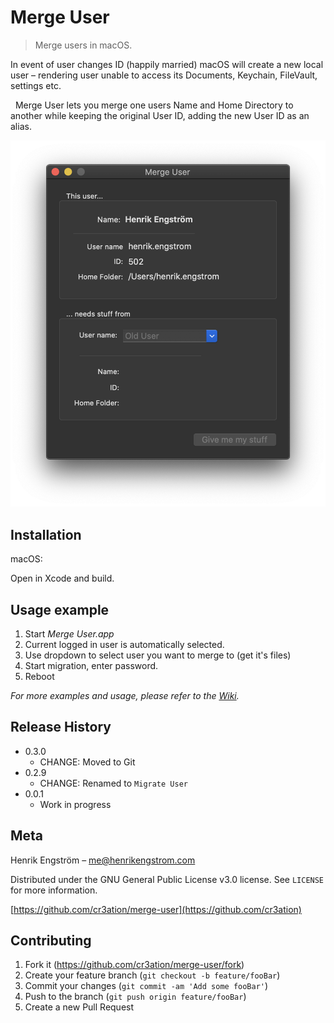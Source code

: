 # Merge User
> Merge users in macOS.

In event of user changes ID (happily married) macOS will create a new local user – rendering user unable to access its Documents, Keychain, FileVault, settings etc.

  Merge User lets you merge one users Name and Home Directory to another while keeping the original User ID, adding the new User ID as an alias.

![](Tutorial/merge-user-interface.png)

## Installation

macOS:

Open in Xcode and build.

## Usage example

1) Start _Merge User.app_
2) Current logged in user is automatically selected.
3) Use dropdown to select user you want to merge to (get it's files)
4) Start migration, enter password.
5) Reboot

_For more examples and usage, please refer to the [Wiki][wiki]._

## Release History

* 0.3.0
    * CHANGE: Moved to Git
* 0.2.9
    * CHANGE: Renamed to `Migrate User`
* 0.0.1
    * Work in progress

## Meta

Henrik Engström – me@henrikengstrom.com

Distributed under the GNU General Public License v3.0 license. See ``LICENSE`` for more information.

[https://github.com/cr3ation/merge-user](https://github.com/cr3ation)

## Contributing

1. Fork it (<https://github.com/cr3ation/merge-user/fork>)
2. Create your feature branch (`git checkout -b feature/fooBar`)
3. Commit your changes (`git commit -am 'Add some fooBar'`)
4. Push to the branch (`git push origin feature/fooBar`)
5. Create a new Pull Request

<!-- Markdown link & img dfn's -->
[travis-image]: https://img.shields.io/travis/dbader/node-datadog-metrics/master.svg?style=flat-square
[travis-url]: https://travis-ci.org/dbader/node-datadog-metrics
[wiki]: https://github.com/cr3ation/merge-user/wiki
